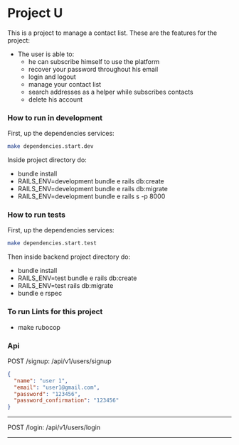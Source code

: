 # Project U

This is a project to manage a contact list.
These are the features for the project:
- The user is able to:
  - he can subscribe himself to use the platform
  - recover your password throughout his email
  - login and logout
  - manage your contact list
  - search addresses as a helper while subscribes contacts  
  - delete his account

### How to run in development

First, up the dependencies services:

```bash
make dependencies.start.dev
```

Inside project directory do:

- bundle install
- RAILS_ENV=development bundle e rails db:create
- RAILS_ENV=development bundle e rails db:migrate
- RAILS_ENV=development bundle e rails s -p 8000

### How to run tests

First, up the dependencies services:

```bash
make dependencies.start.test
```

Then inside backend project directory do:

- bundle install
- RAILS_ENV=test bundle e rails db:create
- RAILS_ENV=test rails db:migrate
- bundle e rspec

### To run Lints for this project

- make rubocop

### Api

POST /signup: /api/v1/users/signup
```json
{
  "name": "user 1",
  "email": "user1@gmail.com",
  "password": "123456",
  "password_confirmation": "123456"
}
```

---

POST /login: /api/v1/users/login

---

